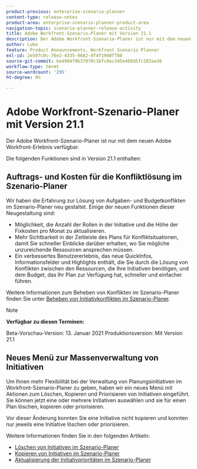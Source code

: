 ```yaml
---
product-previous: enterprise-scenario-planner
content-type: release-notes
product-area: enterprise-scenario-planner-product-area
navigation-topic: scenario-planner-release-activity
title: Adobe Workfront-Szenario-Planer mit Version 21.1
description: Der Adobe Workfront-Szenario-Planer ist nur mit dem neuen Adobe Workfront-Erlebnis verfügbar.
author: Luke
feature: Product Announcements, Workfront Scenario Planner
exl-id: 2e507c0c-76e2-4335-9682-df4f1940ff88
source-git-commit: be4904f0b37870c1bfc8ec345e468d5fc283aa36
workflow-type: tm+mt
source-wordcount: '295'
ht-degree: 0%

---
```


# Adobe Workfront-Szenario-Planer mit Version 21.1

Der Adobe Workfront-Szenario-Planer ist nur mit dem neuen Adobe Workfront-Erlebnis verfügbar.

Die folgenden Funktionen sind in Version 21.1 enthalten:

## Auftrags- und Kosten für die Konfliktlösung im Szenario-Planer

Wir haben die Erfahrung zur Lösung von Aufgaben- und Budgetkonflikten im Szenario-Planer neu gestaltet. Einige der neuen Funktionen dieser Neugestaltung sind:

* Möglichkeit, die Anzahl der Rollen in der Initiative und die Höhe der Fixkosten pro Monat zu aktualisieren.
* Mehr Sichtbarkeit in der Zeitleiste des Plans für Konfliktsituationen, damit Sie schneller Einblicke darüber erhalten, wo Sie mögliche unzureichende Ressourcen ansprechen müssen.
* Ein verbessertes Benutzererlebnis, das neue QuickInfos, Informationsfelder und Highlights enthält, die Sie durch die Lösung von Konflikten zwischen den Ressourcen, die Ihre Initiativen benötigen, und dem Budget, das Ihr Plan zur Verfügung hat, schneller und einfacher führen.

Weitere Informationen zum Beheben von Konflikten im Szenario-Planer finden Sie unter [Beheben von Initiativkonflikten im Szenario-Planer](../../../scenario-planner/resolve-conflicts-in-sp.md).

>[!NOTE]
>
>**Verfügbar zu diesen Terminen:**
>
>Beta-Vorschau-Version: 13. Januar 2021
Produktionsversion: Mit Version 21.1

## Neues Menü zur Massenverwaltung von Initiativen

Um Ihnen mehr Flexibilität bei der Verwaltung von Planungsinitiativen im Workfront-Szenario-Planer zu geben, haben wir ein neues Menü mit Aktionen zum Löschen, Kopieren und Priorisieren von Initiativen eingeführt. Sie können jetzt eine oder mehrere Initiativen auswählen und sie für einen Plan löschen, kopieren oder priorisieren.

Vor dieser Änderung konnten Sie eine Initiative nicht kopieren und konnten nur jeweils eine Initiative löschen oder priorisieren.

Weitere Informationen finden Sie in den folgenden Artikeln:

* [Löschen von Initiativen im Szenario-Planer](../../../scenario-planner/delete-initiatives.md)
* [Kopieren von Initiativen im Szenario-Planer](../../../scenario-planner/copy-initiatives.md)
* [Aktualisierung der Initiativprioritäten im Szenario-Planer](../../../scenario-planner/prioritize-initiatives.md)


